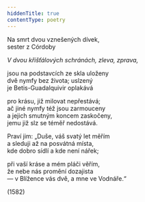 ```yaml
---
hiddenTitle: true
contentType: poetry
---
```


<section>

Na smrt dvou vznešených dívek,  
sester z Córdoby

_V dvou křišťálových schránách, zleva, zprava,_

jsou na podstavcích ze skla uloženy  
dvě nymfy bez života; uslzený  
je Betis-Guadalquivir oplakává

pro krásu, již milovat nepřestává;  
ač jiné nymfy též jsou zarmouceny  
a jejich smutným koncem zaskočeny,  
jemu již slz se téměř nedostává.

Praví jim: „Duše, váš svatý let měřím  
a sleduji až na posvátná místa,  
kde dobro sídlí a kde není nářek;

při vaší kráse a mém pláči věřím,  
že nebe nás promění dozajista  
— v Blížence vás dvě, a mne ve Vodnáře.“

(1582)

</section>

